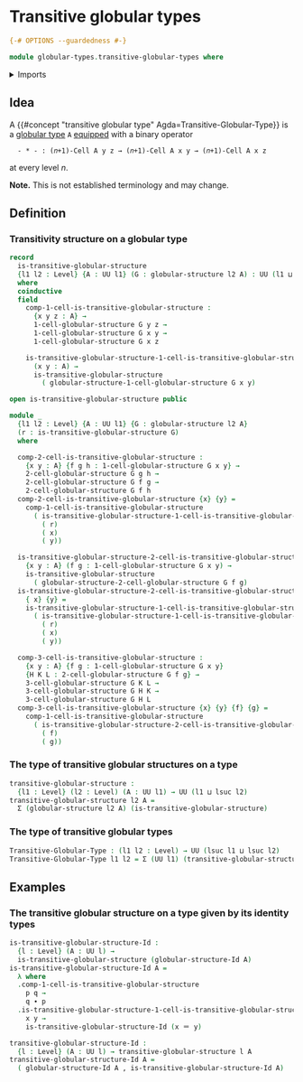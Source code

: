 # Transitive globular types

```agda
{-# OPTIONS --guardedness #-}

module globular-types.transitive-globular-types where
```

<details><summary>Imports</summary>

```agda
open import foundation.dependent-pair-types
open import foundation.identity-types
open import foundation.universe-levels

open import globular-types.globular-types
```

</details>

## Idea

A {{#concept "transitive globular type" Agda=Transitive-Globular-Type}} is a
[globular type](globular-types.globular-types.md) `A`
[equipped](foundation.structure.md) with a binary operator

```text
  - * - : (𝑛+1)-Cell A y z → (𝑛+1)-Cell A x y → (𝑛+1)-Cell A x z
```

at every level $n$.

**Note.** This is not established terminology and may change.

## Definition

### Transitivity structure on a globular type

```agda
record
  is-transitive-globular-structure
  {l1 l2 : Level} {A : UU l1} (G : globular-structure l2 A) : UU (l1 ⊔ l2)
  where
  coinductive
  field
    comp-1-cell-is-transitive-globular-structure :
      {x y z : A} →
      1-cell-globular-structure G y z →
      1-cell-globular-structure G x y →
      1-cell-globular-structure G x z

    is-transitive-globular-structure-1-cell-is-transitive-globular-structure :
      (x y : A) →
      is-transitive-globular-structure
        ( globular-structure-1-cell-globular-structure G x y)

open is-transitive-globular-structure public

module _
  {l1 l2 : Level} {A : UU l1} {G : globular-structure l2 A}
  (r : is-transitive-globular-structure G)
  where

  comp-2-cell-is-transitive-globular-structure :
    {x y : A} {f g h : 1-cell-globular-structure G x y} →
    2-cell-globular-structure G g h →
    2-cell-globular-structure G f g →
    2-cell-globular-structure G f h
  comp-2-cell-is-transitive-globular-structure {x} {y} =
    comp-1-cell-is-transitive-globular-structure
      ( is-transitive-globular-structure-1-cell-is-transitive-globular-structure
        ( r)
        ( x)
        ( y))

  is-transitive-globular-structure-2-cell-is-transitive-globular-structure :
    {x y : A} (f g : 1-cell-globular-structure G x y) →
    is-transitive-globular-structure
      ( globular-structure-2-cell-globular-structure G f g)
  is-transitive-globular-structure-2-cell-is-transitive-globular-structure
    { x} {y} =
    is-transitive-globular-structure-1-cell-is-transitive-globular-structure
      ( is-transitive-globular-structure-1-cell-is-transitive-globular-structure
        ( r)
        ( x)
        ( y))

  comp-3-cell-is-transitive-globular-structure :
    {x y : A} {f g : 1-cell-globular-structure G x y}
    {H K L : 2-cell-globular-structure G f g} →
    3-cell-globular-structure G K L →
    3-cell-globular-structure G H K →
    3-cell-globular-structure G H L
  comp-3-cell-is-transitive-globular-structure {x} {y} {f} {g} =
    comp-1-cell-is-transitive-globular-structure
      ( is-transitive-globular-structure-2-cell-is-transitive-globular-structure
        ( f)
        ( g))
```

### The type of transitive globular structures on a type

```agda
transitive-globular-structure :
  {l1 : Level} (l2 : Level) (A : UU l1) → UU (l1 ⊔ lsuc l2)
transitive-globular-structure l2 A =
  Σ (globular-structure l2 A) (is-transitive-globular-structure)
```

### The type of transitive globular types

```agda
Transitive-Globular-Type : (l1 l2 : Level) → UU (lsuc l1 ⊔ lsuc l2)
Transitive-Globular-Type l1 l2 = Σ (UU l1) (transitive-globular-structure l2)
```

## Examples

### The transitive globular structure on a type given by its identity types

```agda
is-transitive-globular-structure-Id :
  {l : Level} (A : UU l) →
  is-transitive-globular-structure (globular-structure-Id A)
is-transitive-globular-structure-Id A =
  λ where
  .comp-1-cell-is-transitive-globular-structure
    p q →
    q ∙ p
  .is-transitive-globular-structure-1-cell-is-transitive-globular-structure
    x y →
    is-transitive-globular-structure-Id (x ＝ y)

transitive-globular-structure-Id :
  {l : Level} (A : UU l) → transitive-globular-structure l A
transitive-globular-structure-Id A =
  ( globular-structure-Id A , is-transitive-globular-structure-Id A)
```
